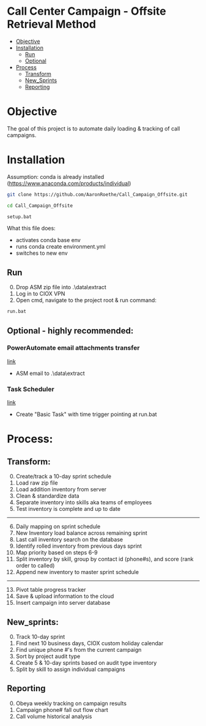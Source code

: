 # Call Center Campaign - Offsite Retrieval Method

<!--ts-->
   * [Objective](#Objective)
   * [Installation](#Installation)
     * [Run](#Run)
     * [Optional](#Optional)
   * [Process](#Process)
     * [Transform](#Transform)
     * [New_Sprints](#New_Sprints)
     * [Reporting](#Reporting)
<!--te-->

# Objective
The goal of this project is to automate daily loading & tracking of call campaigns. 

# Installation
Assumption: conda is already installed
(https://www.anaconda.com/products/individual)

```bash
git clone https://github.com/AaronRoethe/Call_Campaign_Offsite.git
```
```bash
cd Call_Campaign_Offsite
```
```bash
setup.bat
```
What this file does:
- activates conda base env 
- runs conda create environment.yml 
- switches to new env

## Run
0. Drop ASM zip file into .\data\extract
1. Log in to CIOX VPN
2. Open cmd, navigate to the project root & run command:
```cmd
run.bat
```
## Optional - highly recommended:
### PowerAutomate email attachments transfer 
[link](https://us.flow.microsoft.com/en-us/)
- ASM email to .\data\extract

### Task Scheduler 
[link](https://www.windowscentral.com/how-create-automated-task-using-task-scheduler-windows-10)
- Create "Basic Task" with time trigger pointing at run.bat

# Process:
## Transform:
00. Create/track a 10-day sprint schedule
01. Load raw zip file
02. Load addition inventory from server
03. Clean & standardize data
04. Separate inventory into skills aka teams of employees
05. Test inventory is complete and up to date
------
06. Daily mapping on sprint schedule
07. New Inventory load balance across remaining sprint
08. Last call inventory search on the database
09. Identify rolled inventory from previous days sprint
10. Map priority based on steps 6-9
11. Split inventory by skill, group by contact id (phone#s), and score (rank order to called)
12. Append new inventory to master sprint schedule
------
13. Pivot table progress tracker 
14. Save & upload information to the cloud
15. Insert campaign into server database

## New_sprints:
0. Track 10-day sprint
1. Find next 10 business days, CIOX custom holiday calendar
2. Find unique phone #'s from the current campaign 
3. Sort by project audit type
4. Create 5 & 10-day sprints based on audit type inventory
5. Split by skill to assign individual campaigns

## Reporting
0. Obeya weekly tracking on campaign results
1. Campaign phone# fall out flow chart
2. Call volume historical analysis
